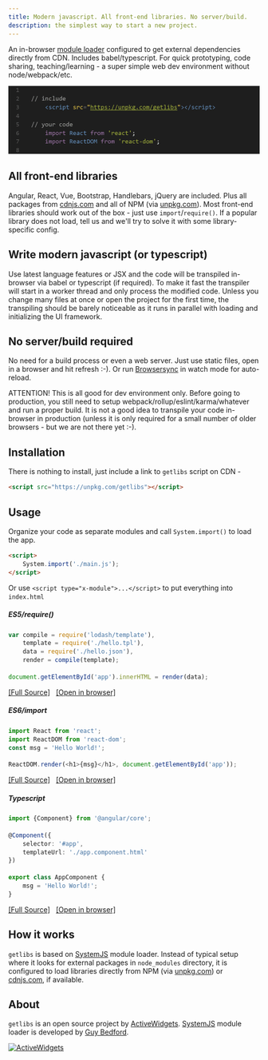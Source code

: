 ```yaml
---
title: Modern javascript. All front-end libraries. No server/build.
description: the simplest way to start a new project.
---
```


An in-browser [module loader](https://github.com/systemjs/systemjs) configured to get external dependencies directly from CDN. Includes babel/typescript. For quick prototyping, code sharing, teaching/learning - a super simple web dev environment without node/webpack/etc. 

![Code preview](code.gif)

## All front-end libraries

Angular, React, Vue, Bootstrap, Handlebars, jQuery are included. Plus all packages from [cdnjs.com](https://cdnjs.com/) and all of NPM (via [unpkg.com](https://unpkg.com/)). Most front-end libraries should work out of the box - just use `import`/`require()`. If a popular library does not load, tell us and we'll try to solve it with some library-specific config.

## Write modern javascript (or typescript)

Use latest language features or JSX and the code will be transpiled in-browser via babel or typescript (if required). To make it fast the transpiler will start in a worker thread and only process the modified code. Unless you change many files at once or open the project for the first time, the transpiling should be barely noticeable as it runs in parallel with loading and initializing the UI framework.

## No server/build required

No need for a build process or even a web server. Just use static files, open in a browser and hit refresh :-). Or run [Browsersync](https://www.browsersync.io/) in watch mode for auto-reload.

ATTENTION! This is all good for dev environment only. Before going to production, you still need to setup webpack/rollup/eslint/karma/whatever and run a proper build. It is not a good idea to transpile your code in-browser in production (unless it is only required for a small number of older browsers - but we are not there yet :-).

## Installation

There is nothing to install, just include a link to `getlibs` script on CDN -

```html
<script src="https://unpkg.com/getlibs"></script>
```

## Usage

Organize your code as separate modules and call `System.import()` to load the app.
```html
<script>
    System.import('./main.js');
</script>
```

Or use `<script type="x-module">...</script>` to put everything into `index.html`

##### ES5/require()
```js
var compile = require('lodash/template'),
    template = require('./hello.tpl'),
    data = require('./hello.json'),
    render = compile(template);

document.getElementById('app').innerHTML = render(data);
```

<a href="https://github.com/activewidgets/getlibs-lodash-hello-js" target="_blanc">[Full Source]</a> &nbsp;
<a href="https://activewidgets.github.io/getlibs-lodash-hello-js/" target="_blanc">[Open in browser]</a> &nbsp;


##### ES6/import
```js
import React from 'react';
import ReactDOM from 'react-dom';
const msg = 'Hello World!';

ReactDOM.render(<h1>{msg}</h1>, document.getElementById('app'));
```

<a href="https://github.com/activewidgets/getlibs-react-hello-es" target="_blanc">[Full Source]</a> &nbsp;
<a href="https://activewidgets.github.io/getlibs-react-hello-es/" target="_blanc">[Open in browser]</a> &nbsp;


##### Typescript
```ts
import {Component} from '@angular/core';

@Component({
    selector: '#app',
    templateUrl: './app.component.html'
})

export class AppComponent {
    msg = 'Hello World!';
}
```

<a href="https://github.com/activewidgets/getlibs-angular-hello-ts" target="_blanc">[Full Source]</a> &nbsp;
<a href="https://activewidgets.github.io/getlibs-angular-hello-ts/" target="_blanc">[Open in browser]</a> &nbsp;


## How it works

`getlibs` is based on [SystemJS](https://github.com/systemjs/systemjs) module loader. Instead of typical setup where it looks for external packages in `node_modules` directory, it is configured to load libraries directly from NPM (via [unpkg.com](https://unpkg.com/)) or [cdnjs.com](https://cdnjs.com/), if available.

## About

`getlibs` is an open source project by [ActiveWidgets](http://www.activewidgets.com/). [SystemJS](https://github.com/systemjs/systemjs) module loader is developed by [Guy Bedford](https://github.com/guybedford).

[![ActiveWidgets](http://www.activewidgets.com/include/logo/aw-logo-40.png?getlibs-docs)](http://www.activewidgets.com/)

